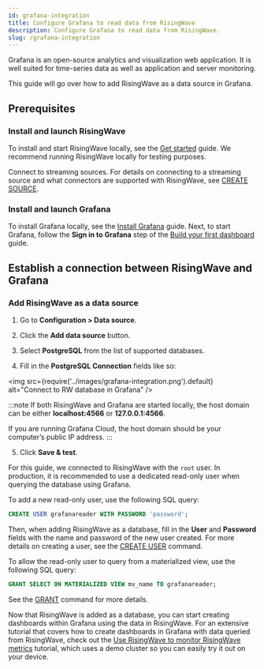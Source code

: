 ```yaml
---
id: grafana-integration
title: Configure Grafana to read data from RisingWave
description: Configure Grafana to read data from RisingWave.
slug: /grafana-integration
---
```


Grafana is an open-source analytics and visualization web application. It is well suited for time-series data as well as application and server monitoring. 

This guide will go over how to add RisingWave as a data source in Grafana. 

## Prerequisites

### Install and launch RisingWave

To install and start RisingWave locally, see the [Get started](/get-started.md) guide. We recommend running RisingWave locally for testing purposes. 

Connect to streaming sources. For details on connecting to a streaming source and what connectors are supported with RisingWave, see [CREATE SOURCE](/sql/commands/sql-create-source.md).

### Install and launch Grafana

To install Grafana locally, see the [Install Grafana](https://grafana.com/docs/grafana/latest/setup-grafana/installation/) guide. Next, to start Grafana, follow the **Sign in to Grafana** step of the [Build your first dashboard](https://grafana.com/docs/grafana/latest/getting-started/build-first-dashboard/) guide. 

## Establish a connection between RisingWave and Grafana

### Add RisingWave as a data source

1. Go to **Configuration > Data source**.

2. Click the **Add data source** button.

3. Select **PostgreSQL** from the list of supported databases.

4. Fill in the **PostgreSQL Connection** fields like so:

  <img
    src={require('../images/grafana-integration.png').default}
    alt="Connect to RW database in Grafana"
  />

  :::note 
  If both RisingWave and Grafana are started locally, the host domain can be either **localhost:4566** or **127.0.0.1:4566**.

  If you are running Grafana Cloud, the host domain should be your computer’s public IP address.
  :::

5. Click **Save & test**.

For this guide, we connected to RisingWave with the `root` user. In production, it is recommended to use a dedicated read-only user when querying the database using Grafana.

To add a new read-only user, use the following SQL query:

```sql
CREATE USER grafanareader WITH PASSWORD 'password';
```

Then, when adding RisingWave as a database, fill in the **User** and **Password** fields with the name and password of the new user created. For more details on creating a user, see the [CREATE USER](/sql/commands/sql-create-user.md) command. 

To allow the read-only user to query from a materialized view, use the following SQL query:

```sql
GRANT SELECT ON MATERIALIZED VIEW mv_name TO grafanareader;
```

See the [GRANT](/sql/commands/sql-grant.md) command for more details.

Now that RisingWave is added as a database, you can start creating dashboards within Grafana using the data in RisingWave. For an extensive tutorial that covers how to create dashboards in Grafana with data queried from RisingWave, check out the [Use RisingWave to monitor RisingWave metrics](/tutorials/monitor-rw-metrics.md) tutorial, which uses a demo cluster so you can easily try it out on your device.